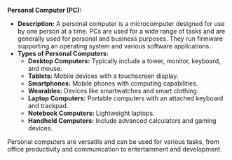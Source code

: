 **Personal Computer (PC):**
   - **Description:** A personal computer is a microcomputer designed for use by one person at a time. PCs are used for a wide range of tasks and are generally used for personal and business purposes. They run firmware supporting an operating system and various software applications.
   - **Types of Personal Computers:**
     - **Desktop Computers:** Typically include a tower, monitor, keyboard, and mouse.
     - **Tablets:** Mobile devices with a touchscreen display.
     - **Smartphones:** Mobile phones with computing capabilities.
     - **Wearables:** Devices like smartwatches and smart clothing.
     - **Laptop Computers:** Portable computers with an attached keyboard and trackpad.
     - **Notebook Computers:** Lightweight laptops.
     - **Handheld Computers:** Include advanced calculators and gaming devices.

Personal computers are versatile and can be used for various tasks, from office productivity and communication to entertainment and development.

